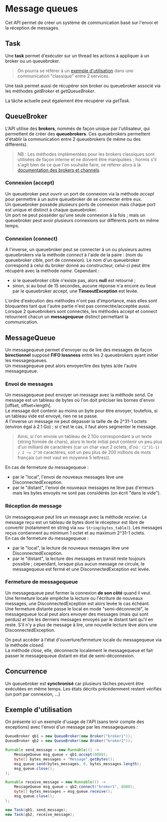 # Message queues

Cet API permet de créer un système de communication basé sur l'envoi et la réception de messages.

## Task

Une **task** permet d'exécuter sur un thread les actions à appliquer à un broker ou un queuebroker.
> On pourra se référer à un [exemple d'utilisation](#exemple-dutilisation) dans une communication "classique" entre 2 services.

Une task permet aussi de récupérer son broker ou queuebroker associé via les méthodes *getBroker* et *getQueueBroker*.  

La tâche actuelle peut également être récupérer via *getTask*.


## QueueBroker

L'API utilise des **brokers**, nommés de façon unique par l'utilisateur, qui permettent de créer des **queuebrokers**. Ces queuebrokers permettent d'établir la communication entre 2 queuebrokers (le même ou des différents).
> NB : Les méthodes implémentées pour les brokers classiques sont utilisées de façon interne et ne doivent être manipulées ; hormis s'il s'agit bien de ce que l'on souhaite faire, se référer alors à la [documentation des brokers et channels](/specification_1_channel.md).

### Connexion (accept)
Un queuebroker peut ouvrir un port de connexion via la méthode *accept* pour permettre à un autre queuebroker de se connecter entre eux.  
Un queuebroker possède plusieurs ports de connexion mais chaque port est unique et distinct à chaque queuebroker.  
Un port ne peut posséder qu'une seule connexion à la fois ; mais un queuebroker peut avoir plusieurs connexions sur différents ports en même temps.

### Connexion (connect)
A l'inverse, un queuebroker peut se connecter à un ou plusieurs autres queuebrokers via la méthode *connect* à l'aide de la paire : (nom du queuebroker cible, port de connexion).
Le nom d'un queuebroker correspond à celui du broker donné au constructeur, celui-ci peut être récupéré avec la méthode *name*.
Cependant :
- si le queuebroker cible n'existe pas, alors **null** est retourné ;
- sinon, si au bout de 15 secondes, aucune réponse n'a encore eu lieue par le queuebroker accept, une **TimeoutException** est levée.

L'ordre d'exécution des méthodes n'ont pas d'importance, mais elles sont bloquantes tant que l'autre partie n'est pas connectée/acceptée aussi.  
Lorsque 2 queuebrokers sont connectés, les méthodes accept et connect retournent chacun un **messagequeue** distinct permettant la communication.


## MessageQueue

Un messagequeue permet d'envoyer ou de lire des messages de façon **birectionnel** supposé **FIFO lossness** entre les 2 queuebrokers ayant initier les messagequeues.  
Un messagequeue peut alors envoyer/lire des bytes à/de l'autre messagequeue.

### Envoi de messages
Un messagequeue peut envoyer un message avec la méthode *send*. Ce message est un tableau de bytes où l'on doit préciser les bornes d'envoi [offset, offset+length[.  
Le message doit contenir au moins un byte pour être envoyer, toutefois, si un tableau vide est envoyé, rien ne se passe.  
A l'inverse un message ne peut dépasser la taille de de 2^31-1 octets (environ égal à 2.1 Go) ; si c'est le cas, il faut alors segmenter le message.
> Ainsi, si l'on envoie un tableau de 2.1Go correspondant à un texte (string formée de chars), alors le texte initial peut contenir un peu plus d'un milliard de caractères (car un char vaut 2 octets, d'où : `(2^31-1) / 2 ~= 2^30` caractères, soit un peu plus de 200 millions de mots français (un mot vaut en moyenne 5 lettres)).  

En cas de fermeture du messagequeue :
- par le "local", l'envoi de nouveaux messages lève une DisconnectedException.
- par le "distant", l'envoi de nouveaux messages ne lève pas d'erreurs mais les bytes envoyés ne sont pas considérés (on écrit "dans le vide").

### Réception de message
Un messagequeue peut lire un message avec la méthode *receive*. Le message reçu est un tableau de bytes dont le récepteur est libre de convertir (notamment en string via `new String(bytes_table)`).
Les messages reçus contiennent au minimum 1 octet et au maximum 2^31-1 octets.  
En cas de fermeture du messagequeue :
- par le "local", la lecture de nouveaux messages lève une DisconnectedException.
- par le "distant", la lecture des messages en transit reste toujours possible ; cependant, lorsque plus aucun message ne circule, le messagequeue est fermé et une DisconnectedException est levée.

### Fermeture de messagequeue
Un messagequeue peut fermer la connexion **de son côté** quand il veut.  
Une fermeture locale empêche la lecture ou l'écriture de nouveaux messages, une DisconnectedException est alors levée le cas échéant.  
Une fermeture distante passe le local en mode "semi-déconnecté", le messagequeue local peut alors envoyer des messages (mais qui sont perdus) et lire les derniers messages envoyés par le distant tant qu'il en reste. S'il n'y a plus de message à lire, une nouvelle lecture lève alors une DisconnectedException.

On peut accéder à l'état d'ouverture/fermeture locale du messagequeue via la méthode *closed*.  
La méthode *close*, elle, déconnecte localement le messagequeue et fait passer le messagequeue distant en état de semi-déconnexion.


## Concurrence

Un queuebroker est **synchronisé** car plusieurs tâches peuvent être exécutées en même temps. Les états décrits précédemment restent vérifiés (un port par connexion, ...)


## Exemple d'utilisation

On présente ici un exemple d'usage de l'API (sans tenir compte des exceptions) avec l'envoi d'un message par les messagequeues :
```java
QueueBroker qb1 = new QueueBroker(new Broker("broker1"));
QueueBroker qb2 = new QueueBroker(new Broker("broker2"));

Runnable send_message = new Runnable(() -> 
    MessageQueue msg_queue = qb1.accept(8080);
    byte[] bytes_messages = "Message".getBytes();
    msg_queue.send(bytes_messages, 0, bytes_messages.length);
    msg_queue.close();
);

Runnable receive_message = new Runnable(() -> 
    MessageQueue msg_queue = qb2.connect("broker1", 8080);
    byte[] bytes_messages = msg_queue.receive();
    msg_queue.close();
);

new Task(qb1, send_message);
new Task(qb2, receive_message);

````
